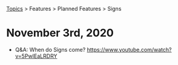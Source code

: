 [Topics](../../../topics.md) > Features > Planned Features > Signs

# November 3rd, 2020
* Q&A: When do Signs come? https://www.youtube.com/watch?v=5PwIEaLRDRY
